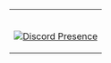 <table width="100%"> 
  <tr>
  <td width="100%">
    
&nbsp; <br> [![Discord Presence](https://lanyard.cnrad.dev/api/1007372467226038354)](https://discord.com/users/1007372467226038354)
</table>
